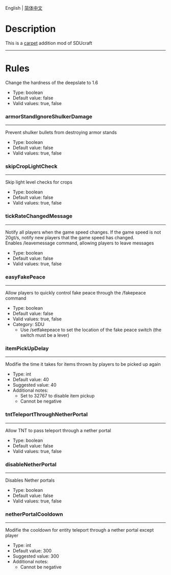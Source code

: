 English | [简体中文](./readme_cn.md)
# Description
This is a [carpet](https://github.com/gnembon/fabric-carpet) addition mod of SDUcraft

----

# Rules

Change the hardness of the deepslate to 1.6
* Type: boolean
* Default value: false
* Valid values: true, false
### armorStandIgnoreShulkerDamage
***  
Prevent shulker bullets from destroying armor stands
* Type: boolean
* Default value: false
* Valid values: true, false
### skipCropLightCheck
***  
Skip light level checks for crops
* Type: boolean
* Default value: false
* Valid values: true, false
### tickRateChangedMessage
***  
Notify all players when the game speed changes. If the game speed is not 20gt/s, notify new players that the game speed has changed.  
Enables /leavemessage command, allowing players to leave messages
* Type: boolean
* Default value: false
* Valid values: true, false
### easyFakePeace
***  
Allow players to quickly control fake peace through the /fakepeace command
* Type: boolean
* Default value: false
* Valid values: true, false
* Category: SDU
    * Use /setfakepeace <dimension> <pos> to set the location of the fake peace switch (the switch must be a lever)
### itemPickUpDelay
***  
Modifie the time it takes for items thrown by players to be picked up again
* Type: int
* Default value: 40
* Suggested value: 40
* Additional notes:
    * Set to 32767 to disable item pickup
    * Cannot be negative
### tntTeleportThroughNetherPortal
***  
Allow TNT to pass teleport through a nether portal
* Type: boolean
* Default value: false
* Valid values: true, false
### disableNetherPortal
***  
Disables Nether portals
* Type: boolean
* Default value: false
* Valid values: true, false
### netherPortalCooldown
***
Modifie the cooldown for entity teleport through a nether portal except player
* Type: int
* Default value: 300
* Suggested value: 300
* Additional notes:
    * Cannot be negative